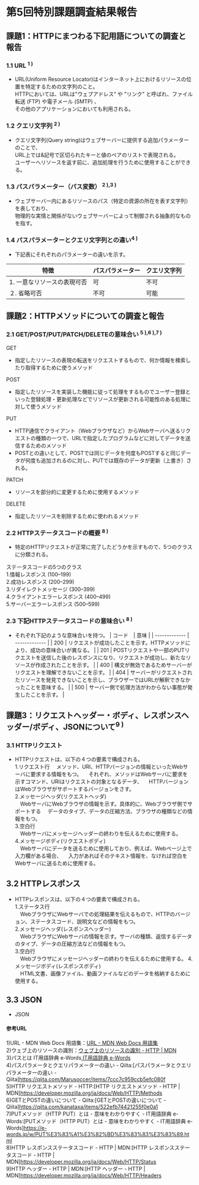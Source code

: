 # 第5回特別課題調査結果報告
## 課題1：HTTPにまつわる下記用語についての調査と報告
### 1.1 URL <sup>1 )</sup>
 * URL(Uniform Resource Locator)はインターネット上におけるリソースの位置を特定するための文字列のこと。  
  HTTPにおいては、URLは"ウェブアドレス" や "リンク" と呼ばれ、ファイル転送 (FTP) や電子メール (SMTP) 、  
  その他のアプリケーションにおいても利用される。

### 1.2 クエリ文字列 <sup>2 )</sup>
 * クエリ文字列(Query string)はウェブサーバーに提供する追加パラメーターのことで、  
 URL上では&記号で区切られたキーと値のペアのリストで表現される。  
 ユーザーへリソースを返す前に、追加処理を行うために使用することができる。
　 
### 1.3 パスパラメーター（パス変数） <sup>2 ),3 )</sup>
 * ウェブサーバー内にあるリソースのパス（特定の資源の所在を表す文字列）を表しており、  
物理的な実情と関係がないウェブサーバーによって制御される抽象的なものを指す。

### 1.4 パスパラメーターとクエリ文字列との違い<sup>4 )</sup>  
 * 下記表にそれぞれのパラメーターの違いを示す。　 

| 特徴 | パスパラメーター | クエリ文字列 |
| ------------- | ------------- | ------------ |
| 1. 一意なリソースの表現可否   | 可  | 不可 |
| ２. 省略可否   | 不可  | 可能 |  

## 課題2：HTTPメソッドについての調査と報告
### 2.1 GET/POST/PUT/PATCH/DELETEの意味合い <sup>5 ),6 ),7 )</sup>
GET  
* 指定したリソースの表現の転送をリクエストするもので、何か情報を検索したり取得するために使うメソッド　　
    
POST  
* 指定したリソースを実装した機能に従って処理をするものでユーザー登録といった登録処理・更新処理などでリソースが更新される可能性のある処理に対して使うメソッド  

PUT
* HTTP通信でクライアント（Webブラウザなど）からWebサーバへ送るリクエストの種類の一つで、URLで指定したプログラムなどに対してデータを送信するためのメソッド
* POSTとの違いとして、POSTでは同じデータを何度もPOSTすると同じデータが何度も追加されるのに対し、PUTでは既存のデータが更新（上書き）される。

PATCH
* リソースを部分的に変更するために使用するメソッド

DELETE
* 指定したリソースを削除するために使われるメソッド

### 2.2 HTTPステータスコードの概要 <sup>8 )</sup>
* 特定のHTTPリクエストが正常に完了したどうかを示すもので、5つのクラスに分類される。

ステータスコードの5つのクラス  
1.情報レスポンス (100–199)  
2.成功レスポンス (200–299)  
3.リダイレクトメッセージ (300–399)  
4.クライアントエラーレスポンス (400–499)  
5.サーバーエラーレスポンス (500–599)  

### 2.3 下記HTTPステータスコードの意味合い <sup>8 )</sup>
* それぞれ下記のような意味合いを持つ。
| コード　| 意味 |
| ------------- | ------------- |
| 200   | リクエストが成功したことを示す。HTTPメソッドにより、成功の意味合いが異なる。  | 
| 201   | POSTリクエストや一部のPUTリクエストを送信した後のレスポンスになり、リクエストが成功し、新たなリソースが作成されたことを示す。  | 
| 400   | 構文が無効であるためサーバーがリクエストを理解できないことを示す。  | 
| 404   | サーバーがリクエストされたリソースを発見できないことを示し、ブラウザーではURLが解釈できなかったことを意味する。  | 
| 500   | サーバー側で処理方法がわからない事態が発生したことを示す。  |

## 課題3：リクエストヘッダー・ボディ、レスポンスヘッダー/ボディ、JSONについて<sup>9 )</sup>
### 3.1 HTTPリクエスト
* HTTPリクエストは、以下の４つの要素で構成される。  
1.リクエスト行
　メソッド、URI、HTTPバージョンの情報といったWebサーバに要求する情報をもつ。
　それぞれ、メソッドはWebサーバに要求を示すコマンド、URIはリクエストの対象となるデータ、
　HTTPバージョンはWebブラウザがサポートするバージョンをさす。  
2.メッセージヘッダ(リクエストヘッダ) 	
　WebサーバにWebブラウザの情報を示す。具体的に、Webブラウザ側でサポートする
　データのタイプ、データの圧縮方法、ブラウザの種類などの情報をもつ。  
3.空白行  
　Webサーバにメッセージヘッダーの終わりを伝えるために使用する。  
4.メッセージボディ(リクエストボディ) 	
　Webサーバにデータを送るために使用しており、例えば、Webページ上で入力欄がある場合、
　入力があればそのテキスト情報を、なければ空白をWebサーバに送るために使用する。  

## 3.2 HTTPレスポンス
* HTTPレスポンスは、以下の４つの要素で構成される。  
1.ステータス行 	
　WebブラウザにWebサーバでの処理結果を伝えるもので、HTTPのバージョン、ステータスコード、説明文などの情報をもつ。  
2.メッセージヘッダ(レスポンスヘッダー)  
　WebブラウザにWebサーバの情報を示す。サーバの種類、返信するデータのタイプ、データの圧縮方法などの情報をもつ。  
3.空白行  
　Webブラウザにメッセージヘッダーの終わりを伝えるために使用する。
4.メッセージボディ(レスポンスボディ)    
　HTML文書、画像ファイル、動画ファイルなどのデータを格納するために使用する。 

## 3.3 JSON
* JSON


#### 参考URL
1)URL - MDN Web Docs 用語集：[URL - MDN Web Docs 用語集](https://developer.mozilla.org/ja/docs/Glossary/URL)  
2)ウェブ上のリソースの識別：[ウェブ上のリソースの識別 - HTTP | MDN](https://developer.mozilla.org/ja/docs/Web/HTTP/Basics_of_HTTP/Identifying_resources_on_the_Web)  
3)パスとは IT用語辞典 e-Words[ IT用語辞典 e-Words](https://e-words.jp/w/%E3%83%91%E3%82%B9.html)  
4)パスパラメータとクエリパラメーターの違い - Qiita:[パスパラメータとクエリパラメーターの違い - Qiita]https://qiita.com/Marusoccer/items/7ccc7c959ccb5efc080f  
5)HTTP リクエストメソッド - HTTP:[HTTP リクエストメソッド - HTTP | MDN]https://developer.mozilla.org/ja/docs/Web/HTTP/Methods  
6)GETとPOSTの違いについて - Qiita:[GETとPOSTの違いについて - Qiita]https://qiita.com/kanataxa/items/522efb74421255f0e0a1  
7)PUTメソッド（HTTP PUT）とは - 意味をわかりやすく - IT用語辞典 e-Words:[PUTメソッド（HTTP PUT）とは - 意味をわかりやすく - IT用語辞典 e-Words]https://e-words.jp/w/PUT%E3%83%A1%E3%82%BD%E3%83%83%E3%83%89.html  
8)HTTP レスポンスステータスコード - HTTP | MDN:[HTTP レスポンスステータスコード - HTTP | MDN]https://developer.mozilla.org/ja/docs/Web/HTTP/Status  
9)HTTP ヘッダー - HTTP | MDN:[HTTP ヘッダー - HTTP | MDN]https://developer.mozilla.org/ja/docs/Web/HTTP/Headers  

